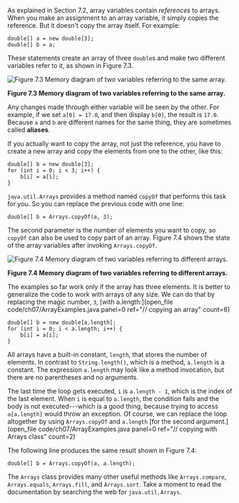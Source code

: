 As explained in Section 7.2, array variables contain *references* to arrays. When you make an assignment to an array variable, it simply copies the reference. But it doesn't copy the array itself. For example:

```code
double[] a = new double[3];
double[] b = a;
```

These statements create an array of three `double`s and make two different variables refer to it, as shown in Figure 7.3.


![Figure 7.3 Memory diagram of two variables referring to the same array.](figs/array3.jpg)

**Figure 7.3 Memory diagram of two variables referring to the same array.**


Any changes made through either variable will be seen by the other. For example, if we set `a[0] = 17.0`, and then display `b[0]`, the result is `17.0`. Because `a` and `b` are different names for the same thing, they are sometimes called **aliases**.

If you actually want to copy the array, not just the reference, you have to create a new array and copy the elements from one to the other, like this:

```code
double[] b = new double[3];
for (int i = 0; i < 3; i++) {
    b[i] = a[i];
}
```


`java.util.Arrays` provides a method named `copyOf` that performs this task for you. So you can replace the previous code with one line:

```code
double[] b = Arrays.copyOf(a, 3);
```

The second parameter is the number of elements you want to copy, so `copyOf` can also be used to copy part of an array. Figure 7.4 shows the state of the array variables after invoking `Arrays.copyOf`.

![Figure 7.4 Memory diagram of two variables referring to different arrays.](figs/array4.jpg)

**Figure 7.4 Memory diagram of two variables referring to different arrays.**




The examples so far work only if the array has three elements. It is better to generalize the code to work with arrays of any size. We can do that by replacing the magic number, `3`, [with a.length:](open_file code/ch07/ArrayExamples.java panel=0 ref="// copying an array" count=6)


```code
double[] b = new double[a.length];
for (int i = 0; i < a.length; i++) {
    b[i] = a[i];
}
```

All arrays have a built-in constant, `length`, that stores the number of elements. In contrast to `String.length()`, which is a method, `a.length` is a constant. The expression `a.length` may look like a method invocation, but there are no parentheses and no arguments.

The last time the loop gets executed, `i` is `a.length - 1`, which is the index of the last element. When `i` is equal to `a.length`, the condition fails and the body is not executed---which is a good thing, because trying to access `a[a.length]` would throw an exception. Of course, we can replace the loop altogether by using `Arrays.copyOf` and `a.length` [for the second argument.](open_file code/ch07/ArrayExamples.java panel=0 ref="// copying with Arrays class" count=2)


The following line produces the same result shown in Figure 7.4:

```code
double[] b = Arrays.copyOf(a, a.length);
```

The `Arrays` class provides many other useful methods like `Arrays.compare`, `Arrays.equals`, `Arrays.fill`, and `Arrays.sort`. Take a moment to read the documentation by searching the web for `java.util.Arrays`.